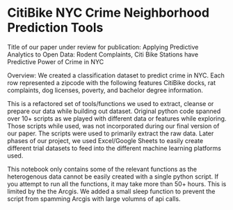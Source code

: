 # CitiBike NYC Crime Neighborhood Prediction Tools
Title of our paper under review for publication: Applying Predictive Analytics to Open Data: Rodent Complaints, Citi Bike Stations have Predictive Power of Crime in NYC

Overview: We created a classification dataset to predict crime in NYC. Each row represented a zipcode with the following features CitiBike docks, rat complaints, dog licenses, poverty, and bachelor degree information.  

This is a refactored set of tools/functions we used to extract, cleanse or prepare our data while building out dataset.
Original python code spanned over 10+ scripts as we played with different data or features while exploring.  Those scripts while used, was not incorporated during our final version of our paper.  The scripts were used to primarily extract the raw data. Later phases of our project, we used Excel/Google Sheets to easily create different trial datasets to feed into the different machine learning platforms used.

This notebook only contains some of the relevant functions as the heterogenous data cannot be easily created with a single python script. If you attempt to run all the functions, it may take more than 50+ hours. This is limited by the the Arcgis. We added a small sleep function to prevent the script from spamming Arcgis with large volumns of api calls.
